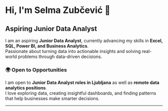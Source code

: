 # Hi, I'm Selma Zubčević 👋
## Aspiring Junior Data Analyst
I am an aspiring **Junior Data Analyst**, currently advancing my skills in **Excel, SQL, Power BI, and Business Analytics**.  
Passionate about turning data into actionable insights and solving real-world problems through data-driven decisions. 
### 🌍 Open to Opportunities
I am open to **Junior Data Analyst roles in Ljubljana** as well as **remote data analytics positions**.  
I love exploring data, creating insightful dashboards, and finding patterns that help businesses make smarter decisions.

---

